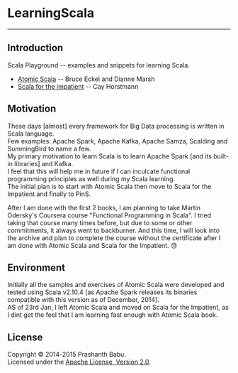 # LearningScala

----------

## Introduction
Scala Playground -- examples and snippets for learning Scala.

* [Atomic Scala](http://www.atomicscala.com/) -- Bruce Eckel and Dianne Marsh
* [Scala for the impatient](http://www.horstmann.com/scala/index.html) -- Cay Horstmann

## Motivation
These days [almost] every framework for Big Data processing is written in Scala language.<br>
Few examples: Apache Spark, Apache Kafka, Apache Samza, Scalding and SummingBird to name a few.<br>
My primary motivation to learn Scala is to learn Apache Spark [and its built-in libraries] and Kafka.<br>
I feel that this will help me in future if I can inculcate functional programming principles as well during my Scala learning.<br>
The initial plan is to start with Atomic Scala then move to Scala for the Impatient and finally to PinS.<br>

After I am done with the first 2 books, I am planning to take Martin Odersky's Coursera course "Functional Programming in Scala". I tried taking that course many times before, but due to some or other commitments, it always went to backburner. And this time, I will look into the archive and plan to complete the course without the certificate after I am done with Atomic Scala and Scala for the Impatient. :sweat: <br>

## Environment
Initially all the samples and exercises of Atomic Scala were developed and tested using Scala v2.10.4 [as Apache Spark releases its binaries compatible with this version as of December, 2014].<br>
AS of 23rd Jan, I left Atomic Scala and moved on Scala for the Impatient, as I dint get the feel that I am learning fast enough with Atomic Scala book.<br>

## License
Copyright &copy; 2014-2015 Prashanth Babu.<br>
Licensed under the [Apache License, Version 2.0](http://www.apache.org/licenses/LICENSE-2.0).
